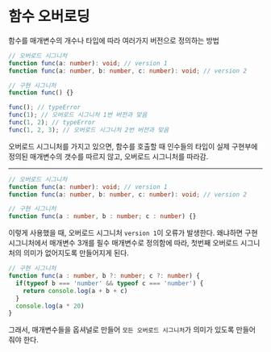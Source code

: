 # 함수 오버로딩

함수를 매개변수의 개수나 타입에 따라 여러가지 버전으로 정의하는 방법

```typescript
// 오버로드 시그니처
function func(a: number): void; // version 1
function func(a: number, b: number, c: number): void; // version 2
```

```typescript
// 구현 시그니처
function func() {}

func(); // typeError
func(1); // 오버로드 시그니처 1번 버전과 맞음
func(1, 2); // typeError
func(1, 2, 3); // 오버로드 시그니처 2번 버전과 맞음
```

오버로드 시그니처를 가지고 있으면, 함수를 호출할 때 인수들의 타입이 실제 구현부에 정의된 매개변수의 갯수를 따르지 않고, 오버로드 시그니처를 따라감.

---

```typescript
// 오버로드 시그니처
function func(a: number): void; // version 1
function func(a: number, b: number, c: number): void; // version 2
```

```typescript
// 구현 시그니처
function func(a : number, b : number; c : number) {}
```

이렇게 사용했을 때, 오버로드 시그니처 `version 1`이 오류가 발생한다.
왜냐하면 구현 시그니처에서 매개변수 3개를 필수 매개변수로 정의함에 따라, 첫번째 오버로드 시그니처의 의미가 없어지도록 만들어지게 된다.

```typescript
// 구현 시그니처
function func(a : number, b ?: number; c ?: number) {
  if(typeof b === 'number' && typeof c === 'number') {
    return console.log(a + b + c)
  }
  console.log(a * 20)
}
```

그래서, 매개변수들을 옵셔널로 만들어 `모든 오버로드 시그니처`가 의미가 있도록 만들어 줘야 한다.

